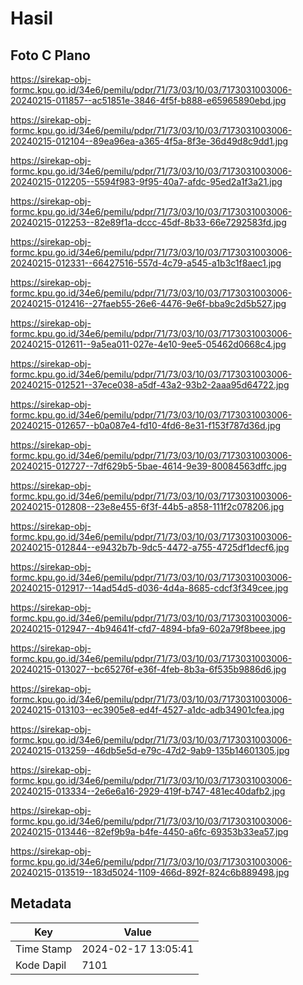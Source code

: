 # Hasil

## Foto C Plano

https://sirekap-obj-formc.kpu.go.id/34e6/pemilu/pdpr/71/73/03/10/03/7173031003006-20240215-011857--ac51851e-3846-4f5f-b888-e65965890ebd.jpg

https://sirekap-obj-formc.kpu.go.id/34e6/pemilu/pdpr/71/73/03/10/03/7173031003006-20240215-012104--89ea96ea-a365-4f5a-8f3e-36d49d8c9dd1.jpg

https://sirekap-obj-formc.kpu.go.id/34e6/pemilu/pdpr/71/73/03/10/03/7173031003006-20240215-012205--5594f983-9f95-40a7-afdc-95ed2a1f3a21.jpg

https://sirekap-obj-formc.kpu.go.id/34e6/pemilu/pdpr/71/73/03/10/03/7173031003006-20240215-012253--82e89f1a-dccc-45df-8b33-66e7292583fd.jpg

https://sirekap-obj-formc.kpu.go.id/34e6/pemilu/pdpr/71/73/03/10/03/7173031003006-20240215-012331--66427516-557d-4c79-a545-a1b3c1f8aec1.jpg

https://sirekap-obj-formc.kpu.go.id/34e6/pemilu/pdpr/71/73/03/10/03/7173031003006-20240215-012416--27faeb55-26e6-4476-9e6f-bba9c2d5b527.jpg

https://sirekap-obj-formc.kpu.go.id/34e6/pemilu/pdpr/71/73/03/10/03/7173031003006-20240215-012611--9a5ea011-027e-4e10-9ee5-05462d0668c4.jpg

https://sirekap-obj-formc.kpu.go.id/34e6/pemilu/pdpr/71/73/03/10/03/7173031003006-20240215-012521--37ece038-a5df-43a2-93b2-2aaa95d64722.jpg

https://sirekap-obj-formc.kpu.go.id/34e6/pemilu/pdpr/71/73/03/10/03/7173031003006-20240215-012657--b0a087e4-fd10-4fd6-8e31-f153f787d36d.jpg

https://sirekap-obj-formc.kpu.go.id/34e6/pemilu/pdpr/71/73/03/10/03/7173031003006-20240215-012727--7df629b5-5bae-4614-9e39-80084563dffc.jpg

https://sirekap-obj-formc.kpu.go.id/34e6/pemilu/pdpr/71/73/03/10/03/7173031003006-20240215-012808--23e8e455-6f3f-44b5-a858-111f2c078206.jpg

https://sirekap-obj-formc.kpu.go.id/34e6/pemilu/pdpr/71/73/03/10/03/7173031003006-20240215-012844--e9432b7b-9dc5-4472-a755-4725df1decf6.jpg

https://sirekap-obj-formc.kpu.go.id/34e6/pemilu/pdpr/71/73/03/10/03/7173031003006-20240215-012917--14ad54d5-d036-4d4a-8685-cdcf3f349cee.jpg

https://sirekap-obj-formc.kpu.go.id/34e6/pemilu/pdpr/71/73/03/10/03/7173031003006-20240215-012947--4b94641f-cfd7-4894-bfa9-602a79f8beee.jpg

https://sirekap-obj-formc.kpu.go.id/34e6/pemilu/pdpr/71/73/03/10/03/7173031003006-20240215-013027--bc65276f-e36f-4feb-8b3a-6f535b9886d6.jpg

https://sirekap-obj-formc.kpu.go.id/34e6/pemilu/pdpr/71/73/03/10/03/7173031003006-20240215-013103--ec3905e8-ed4f-4527-a1dc-adb34901cfea.jpg

https://sirekap-obj-formc.kpu.go.id/34e6/pemilu/pdpr/71/73/03/10/03/7173031003006-20240215-013259--46db5e5d-e79c-47d2-9ab9-135b14601305.jpg

https://sirekap-obj-formc.kpu.go.id/34e6/pemilu/pdpr/71/73/03/10/03/7173031003006-20240215-013334--2e6e6a16-2929-419f-b747-481ec40dafb2.jpg

https://sirekap-obj-formc.kpu.go.id/34e6/pemilu/pdpr/71/73/03/10/03/7173031003006-20240215-013446--82ef9b9a-b4fe-4450-a6fc-69353b33ea57.jpg

https://sirekap-obj-formc.kpu.go.id/34e6/pemilu/pdpr/71/73/03/10/03/7173031003006-20240215-013519--183d5024-1109-466d-892f-824c6b889498.jpg


## Metadata

| Key        | Value               |
| ---------- | ------------------- |
| Time Stamp | 2024-02-17 13:05:41 |
| Kode Dapil | 7101                |



